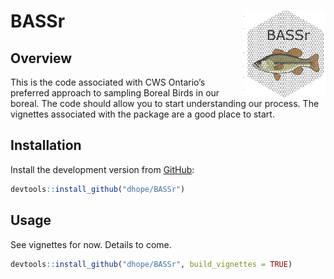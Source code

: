 
<!-- README.md is generated from README.Rmd. Please edit that file -->

# BASSr <a href=''><img src='BASSr.png' align="right" height="139" /></a>

## Overview

This is the code associated with CWS Ontario’s preferred approach to
sampling Boreal Birds in our boreal. The code should allow you to start
understanding our process. The vignettes associated with the package are
a good place to start.

## Installation

Install the development version from [GitHub](https://github.com/):

``` r
devtools::install_github("dhope/BASSr")
```

## Usage

See vignettes for now. Details to come.

``` r
devtools::install_github("dhope/BASSr", build_vignettes = TRUE)
```
